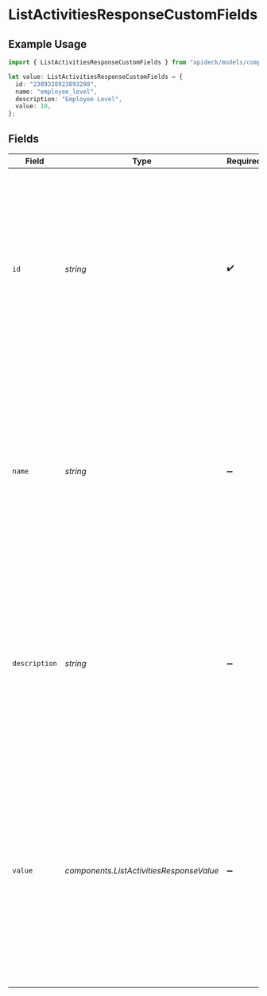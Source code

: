# ListActivitiesResponseCustomFields

## Example Usage

```typescript
import { ListActivitiesResponseCustomFields } from "apideck/models/components";

let value: ListActivitiesResponseCustomFields = {
  id: "2389328923893298",
  name: "employee_level",
  description: "Employee Level",
  value: 10,
};
```

## Fields

| Field                                                                                                                                                                                                                                                           | Type                                                                                                                                                                                                                                                            | Required                                                                                                                                                                                                                                                        | Description                                                                                                                                                                                                                                                     | Example                                                                                                                                                                                                                                                         |
| --------------------------------------------------------------------------------------------------------------------------------------------------------------------------------------------------------------------------------------------------------------- | --------------------------------------------------------------------------------------------------------------------------------------------------------------------------------------------------------------------------------------------------------------- | --------------------------------------------------------------------------------------------------------------------------------------------------------------------------------------------------------------------------------------------------------------- | --------------------------------------------------------------------------------------------------------------------------------------------------------------------------------------------------------------------------------------------------------------- | --------------------------------------------------------------------------------------------------------------------------------------------------------------------------------------------------------------------------------------------------------------- |
| `id`                                                                                                                                                                                                                                                            | *string*                                                                                                                                                                                                                                                        | :heavy_check_mark:                                                                                                                                                                                                                                              | A unique identifier assigned to each custom field within the CRM activities. This string value is essential for distinguishing between different custom fields and is always present in the response to ensure accurate data mapping and retrieval.             | 2389328923893298                                                                                                                                                                                                                                                |
| `name`                                                                                                                                                                                                                                                          | *string*                                                                                                                                                                                                                                                        | :heavy_minus_sign:                                                                                                                                                                                                                                              | The name assigned to the custom field, represented as a string. This property provides a human-readable label for the custom field, aiding in the identification and understanding of its purpose within the CRM activities.                                    | employee_level                                                                                                                                                                                                                                                  |
| `description`                                                                                                                                                                                                                                                   | *string*                                                                                                                                                                                                                                                        | :heavy_minus_sign:                                                                                                                                                                                                                                              | A detailed explanation or additional information about the custom field, provided as a string. This description helps users understand the context and intended use of the custom field within the CRM activities.                                              | Employee Level                                                                                                                                                                                                                                                  |
| `value`                                                                                                                                                                                                                                                         | *components.ListActivitiesResponseValue*                                                                                                                                                                                                                        | :heavy_minus_sign:                                                                                                                                                                                                                                              | The actual data or content stored in the custom field, which can vary in type depending on the field's configuration. This property holds the value associated with the custom field, allowing users to access specific information relevant to CRM activities. |                                                                                                                                                                                                                                                                 |